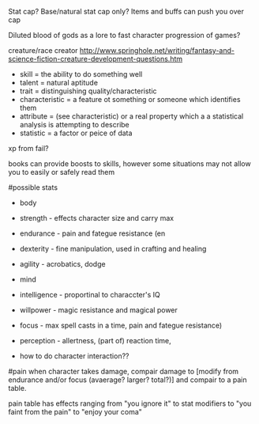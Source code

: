 Stat cap?
Base/natural stat cap only? Items and buffs can push you over cap

Diluted blood of gods as a lore to fast character progression of games?

creature/race creator http://www.springhole.net/writing/fantasy-and-science-fiction-creature-development-questions.htm

* skill = the ability to do something well
* talent = natural aptitude
* trait = distinguishing quality/characteristic
* characteristic = a feature ot something or someone which identifies them
* attribute = (see characteristic) or a real property which a a statistical analysis is attempting to describe
* statistic = a factor or peice of data
 

xp from fail?

books can provide boosts to skills, however some situations may not allow you to easily or safely read them

#possible stats
* body
 * strength - effects character size and carry max
 * endurance - pain and fategue resistance (en
 * dexterity - fine manipulation, used in crafting and healing
 * agility - acrobatics, dodge
* mind
 * intelligence - proportinal to characcter's IQ
 * willpower - magic resistance and magical power
 * focus - max spell casts in a time, pain and fategue resistance)
 * perception - allertness, (part of) reaction time, 

* how to do character interaction??

#pain
when character takes damage, compair damage to [modify from endurance and/or focus (avaerage? larger? total?)] and compair to a pain table.

pain table has effects ranging from "you ignore it" to stat modifiers to "you faint from the pain" to "enjoy your coma"